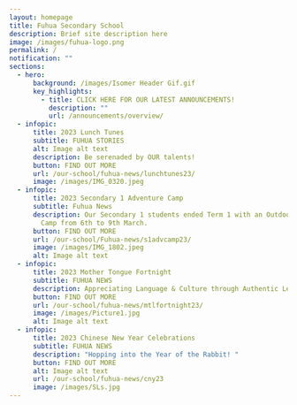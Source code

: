 ```yaml
---
layout: homepage
title: Fuhua Secondary School
description: Brief site description here
image: /images/fuhua-logo.png
permalink: /
notification: ""
sections:
  - hero:
      background: /images/Isomer Header Gif.gif
      key_highlights:
        - title: CLICK HERE FOR OUR LATEST ANNOUNCEMENTS!
          description: ""
          url: /announcements/overview/
  - infopic:
      title: 2023 Lunch Tunes
      subtitle: FUHUA STORIES
      alt: Image alt text
      description: Be serenaded by OUR talents!
      button: FIND OUT MORE
      url: /our-school/fuhua-news/lunchtunes23/
      image: /images/IMG_0320.jpeg
  - infopic:
      title: 2023 Secondary 1 Adventure Camp
      subtitle: Fuhua News
      description: Our Secondary 1 students ended Term 1 with an Outdoor Adventure
        Camp from 6th to 9th March.
      button: FIND OUT MORE
      url: /our-school/Fuhua-news/s1advcamp23/
      image: /images/IMG_1802.jpeg
      alt: Image alt text
  - infopic:
      title: 2023 Mother Tongue Fortnight
      subtitle: FUHUA NEWS
      description: Appreciating Language & Culture through Authentic Learning Experiences!
      button: FIND OUT MORE
      url: /our-school/fuhua-news/mtlfortnight23/
      image: /images/Picture1.jpg
      alt: Image alt text
  - infopic:
      title: 2023 Chinese New Year Celebrations
      subtitle: FUHUA NEWS
      description: "Hopping into the Year of the Rabbit! "
      button: FIND OUT MORE
      alt: Image alt text
      url: /our-school/fuhua-news/cny23
      image: /images/SLs.jpg
---
```

